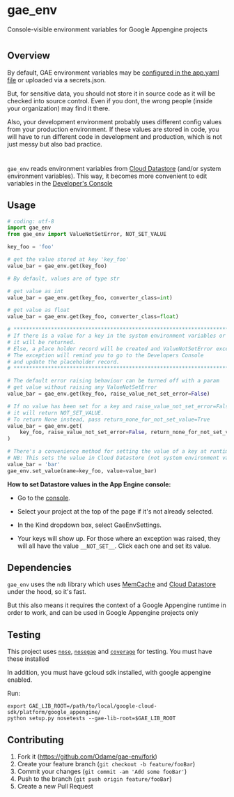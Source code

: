 # gae_env

Console-visible environment variables for Google Appengine projects

#
## Overview

By default, GAE environment variables may be [configured in the app.yaml file][1] or uploaded via a secrets.json.

But, for sensitive data, you should not store it in source code as it will be checked into source control.
Even if you dont, the wrong people (inside your organization) may find it there.

Also, your development environment probably uses different config values from your production environment.
If these values are stored in code, you will have to run different code in development and production, which is not just messy but also bad practice.

# 

`gae_env` reads environment variables from [Cloud Datastore][7] (and/or system environment variables). This way, it becomes more convenient to edit variables in the [Developer's Console][2]

## Usage

```python
# coding: utf-8
import gae_env
from gae_env import ValueNotSetError, NOT_SET_VALUE

key_foo = 'foo'

# get the value stored at key 'key_foo'
value_bar = gae_env.get(key_foo)

# By default, values are of type str

# get value as int
value_bar = gae_env.get(key_foo, converter_class=int)

# get value as float
value_bar = gae_env.get(key_foo, converter_class=float)

# ******************************************************************************
# If there is a value for a key in the system environment variables or datastore,
# it will be returned.
# Else, a place holder record will be created and ValueNotSetError exception will be raised.
# The exception will remind you to go to the Developers Console
# and update the placeholder record.
# ******************************************************************************

# The default error raising behaviour can be turned off with a param
# get value without raising any ValueNotSetError
value_bar = gae_env.get(key_foo, raise_value_not_set_error=False)

# If no value has been set for a key and raise_value_not_set_error=False,
# it will return NOT_SET_VALUE.
# To return None instead, pass return_none_for_not_set_value=True
value_bar = gae_env.get(
    key_foo, raise_value_not_set_error=False, return_none_for_not_set_value=True
)

# There's a convenience method for setting the value of a key at runtime
# NB: This sets the value in Cloud Datastore (not system environment variables)
value_bar = 'bar'
gae_env.set_value(name=key_foo, value=value_bar)

```

**How to set Datastore values in the App Engine console:**

- Go to the [console][2].

- Select your project at the top of the page if it's not already selected.

- In the Kind dropdown box, select GaeEnvSettings.

- Your keys will show up. For those where an exception was raised, they will all have the value `__NOT_SET__`. Click each one and set its value.


## Dependencies

`gae_env` uses the `ndb` library which uses [MemCache][6] and [Cloud Datastore][7] under the hood, so it's fast.

But this also means it requires the context of a Google Appengine runtime in order to work, and can be used in Google Appengine projects only


## Testing
This project uses [`nose`][3], [`nosegae`][4] and [`coverage`][5] for testing. You must have these installed

In addition, you must have gcloud sdk installed, with google appengine enabled.

Run:

    export GAE_LIB_ROOT=/path/to/local/google-cloud-sdk/platform/google_appengine/
    python setup.py nosetests --gae-lib-root=$GAE_LIB_ROOT


## Contributing

1. Fork it (<https://github.com/Odame/gae-env/fork>)
2. Create your feature branch (`git checkout -b feature/fooBar`)
3. Commit your changes (`git commit -am 'Add some fooBar'`)
4. Push to the branch (`git push origin feature/fooBar`)
5. Create a new Pull Request



[1]: https://cloud.google.com/appengine/docs/standard/python3/config/appref#runtime_and_app_elements
[2]: https://console.cloud.google.com/datastore/
[3]: https://nose.readthedocs.io/en/latest/index.html
[4]: https://github.com/Trii/NoseGAE
[5]: https://coverage.readthedocs.io/en/coverage-4.5.1x/
[6]: https://www.google.com/url?sa=t&rct=j&q=&esrc=s&source=web&cd=1&cad=rja&uact=8&ved=2ahUKEwjgjpb-ue7dAhVpL8AKHfCBAPAQFjAAegQIChAB&url=https%3A%2F%2Fcloud.google.com%2Fappengine%2Fdocs%2Fstandard%2Fpython%2Fmemcache%2F&usg=AOvVaw1zwnB3ofKYNGfyHRqq_i2j
[7]: https://www.google.com/url?sa=t&rct=j&q=&esrc=s&source=web&cd=1&cad=rja&uact=8&ved=2ahUKEwip1q-Huu7dAhURTsAKHYM3BJcQFjAAegQICBAB&url=https%3A%2F%2Fcloud.google.com%2Fdatastore%2Fdocs%2Fconcepts%2Foverview&usg=AOvVaw0gMRTKGWVdpgoM40VbA9BC